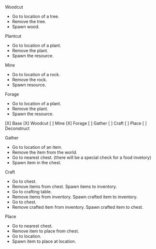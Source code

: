 Woodcut
 + Go to location of a tree.
 + Remove the tree. 
 + Spawn wood.

Plantcut
 + Go to location of a plant.
 + Remove the plant.
 + Spawn the resource.

Mine
 + Go to location of a rock.
 + Remove the rock.
 + Spawn resource.

Forage
 + Go to location of a plant.
 + Remove the plant.
 + Spawn the resource.

[X] Base
[X] Woodcut
[ ] Mine
[X] Forage
[ ] Gather
[ ] Craft
[ ] Place
[ ] Deconstruct

Gather
 + Go to location of an item.
 + Remove the item from the world.
 + Go to nearest chest.                     (there will be a special check for a food invetory)
 + Spawn item in the chest.

Craft
 + Go to chest.
 + Remove items from chest. Spawn items to inventory.
 + Go to crafting table.
 + Remove items from inventory. Spawn crafted item to inventory.
 + Go to chest. 
 + Remove crafted item from inventory. Spawn crafted item to chest.

Place
 + Go to nearest chest.
 + Remove item to place from chest.
 + Go to location.
 + Spawn item to place at location.
